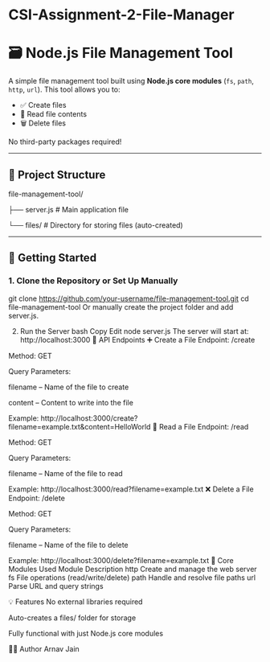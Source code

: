 # CSI-Assignment-2-File-Manager
# 🗃️ Node.js File Management Tool

A simple file management tool built using **Node.js core modules** (`fs`, `path`, `http`, `url`). This tool allows you to:

- ✅ Create files  
- 📖 Read file contents  
- 🗑️ Delete files  

No third-party packages required!

---

## 📁 Project Structure

file-management-tool/

├── server.js # Main application file

└── files/ # Directory for storing files (auto-created)

---

## 🚀 Getting Started

### 1. Clone the Repository or Set Up Manually

git clone https://github.com/your-username/file-management-tool.git
cd file-management-tool
Or manually create the project folder and add server.js.

2. Run the Server
bash
Copy
Edit
node server.js
The server will start at:
http://localhost:3000
📌 API Endpoints
➕ Create a File
Endpoint: /create

Method: GET

Query Parameters:

filename – Name of the file to create

content – Content to write into the file

Example:
http://localhost:3000/create?filename=example.txt&content=HelloWorld
📖 Read a File
Endpoint: /read

Method: GET

Query Parameters:

filename – Name of the file to read

Example:
http://localhost:3000/read?filename=example.txt
❌ Delete a File
Endpoint: /delete

Method: GET

Query Parameters:

filename – Name of the file to delete

Example:
http://localhost:3000/delete?filename=example.txt
🧠 Core Modules Used
Module	Description
http	Create and manage the web server
fs	File operations (read/write/delete)
path	Handle and resolve file paths
url	Parse URL and query strings

💡 Features
No external libraries required

Auto-creates a files/ folder for storage

Fully functional with just Node.js core modules

🧑‍💻 Author
Arnav Jain
